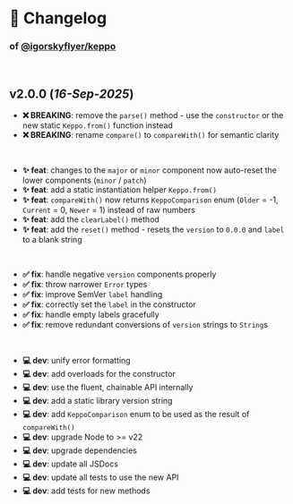 # 📒 Changelog

### of [@igorskyflyer/keppo](https://github.com/igorskyflyer/npm-keppo)

<br>

## v2.0.0 (*16-Sep-2025*)

- **❌ BREAKING**: remove the `parse()` method - use the `constructor` or the new static `Keppo.from()` function instead
- **❌ BREAKING**: rename `compare()` to `compareWith()` for semantic clarity

<br>

- **✨ feat**: changes to the `major` or `minor` component now auto-reset the lower components (`minor` / `patch`)
- **✨ feat**: add a static instantiation helper `Keppo.from()`
- **✨ feat**: `compareWith()` now returns `KeppoComparison` enum (`Older` = -1, `Current` = 0, `Newer` = 1) instead of raw numbers
- **✨ feat**: add the `clearLabel()` method
- **✨ feat**: add the `reset()` method - resets the `version` to `0.0.0` and `label` to a blank string

<br>

- **✅ fix**: handle negative `version` components properly
- **✅ fix**: throw narrower `Error` types
- **✅ fix**: improve SemVer `label` handling
- **✅ fix**: correctly set the `label` in the constructor
- **✅ fix**: handle empty labels gracefully
- **✅ fix**: remove redundant conversions of `version` strings to `String`s

<br>

- **💻 dev**: unify error formatting
- **💻 dev**: add overloads for the constructor
- **💻 dev**: use the fluent, chainable API internally
- **💻 dev**: add a static library version string
- **💻 dev**: add `KeppoComparison` enum to be used as the result of `compareWith()`
- **💻 dev**: upgrade Node to >= v22
- **💻 dev**: upgrade dependencies
- **💻 dev**: update all JSDocs
- **💻 dev**: update all tests to use the new API
- **💻 dev**: add tests for new methods
